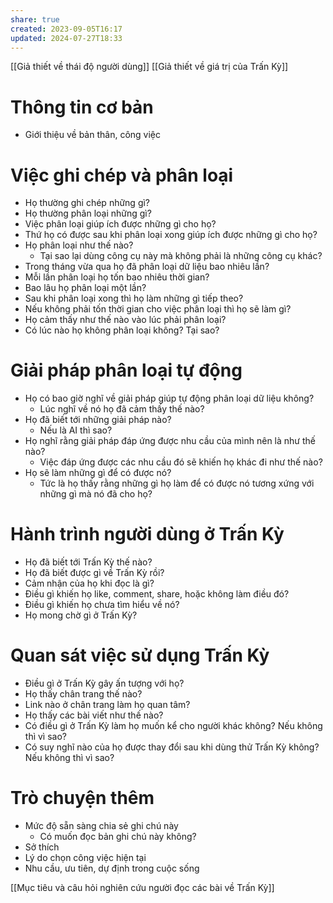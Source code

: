 ```yaml
---
share: true
created: 2023-09-05T16:17
updated: 2024-07-27T18:33
---
```

[[Giả thiết về thái độ người dùng]]
[[Giả thiết về giá trị của Trấn Kỳ]]
# Thông tin cơ bản
- Giới thiệu về bản thân, công việc

# Việc ghi chép và phân loại
- Họ thường ghi chép những gì?
- Họ thường phân loại những gì?
- Việc phân loại giúp ích được những gì cho họ?
- Thứ họ có được sau khi phân loại xong giúp ích được những gì cho họ?
- Họ phân loại như thế nào?
    - Tại sao lại dùng công cụ này mà không phải là những công cụ khác? 
- Trong tháng vừa qua họ đã phân loại dữ liệu bao nhiêu lần?
- Mỗi lần phân loại họ tốn bao nhiêu thời gian?
- Bao lâu họ phân loại một lần?
- Sau khi phân loại xong thì họ làm những gì tiếp theo?
- Nếu không phải tốn thời gian cho việc phân loại thì họ sẽ làm gì?
- Họ cảm thấy như thế nào vào lúc phải phân loại?
- Có lúc nào họ không phân loại không? Tại sao?

# Giải pháp phân loại tự động
- Họ có bao giờ nghĩ về giải pháp giúp tự động phân loại dữ liệu không?
    - Lúc nghĩ về nó họ đã cảm thấy thế nào? 
- Họ đã biết tới những giải pháp nào?
    - Nếu là AI thì sao?
- Họ nghĩ rằng giải pháp đáp ứng được nhu cầu của mình nên là như thế nào?
    - Việc đáp ứng được các nhu cầu đó sẽ khiến họ khác đi như thế nào?
- Họ sẽ làm những gì để có được nó?
    - Tức là họ thấy rằng những gì họ làm để có được nó tương xứng với những gì mà nó đã cho họ?

# Hành trình người dùng ở Trấn Kỳ
- Họ đã biết tới Trấn Kỳ thế nào?
- Họ đã biết được gì về Trấn Kỳ rồi?
- Cảm nhận của họ khi đọc là gì?
- Điều gì khiến họ like, comment, share, hoặc không làm điều đó?
- Điều gì khiến họ chưa tìm hiểu về nó?
- Họ mong chờ gì ở Trấn Kỳ?

# Quan sát việc sử dụng Trấn Kỳ
- Điều gì ở Trấn Kỳ gây ấn tượng với họ?
- Họ thấy chân trang thế nào?
- Link nào ở chân trang làm họ quan tâm?
- Họ thấy các bài viết như thế nào?
- Có điều gì ở Trấn Kỳ làm họ muốn kể cho người khác không? Nếu không thì vì sao?
- Có suy nghĩ nào của họ được thay đổi sau khi dùng thử Trấn Kỳ không? Nếu không thì vì sao?

# Trò chuyện thêm
- Mức độ sẵn sàng chia sẻ ghi chú này
    - Có muốn đọc bản ghi chú này không?
- Sở thích 
- Lý do chọn công việc hiện tại
- Nhu cầu, ưu tiên, dự định trong cuộc sống

[[Mục tiêu và câu hỏi nghiên cứu người đọc các bài về Trấn Kỳ]]
